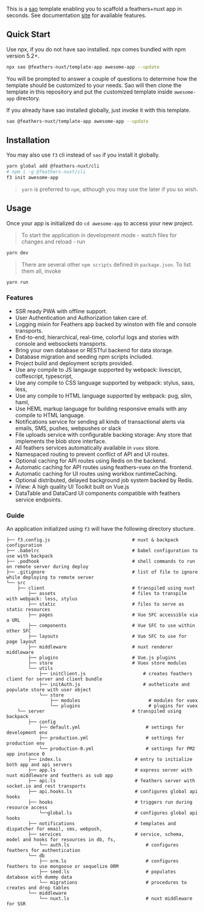 This is a [sao](https://sao.js.org/) template enabling you to scaffold a feathers+nuxt app in seconds. See documentation [site]( https://feathers-nuxt.netlify.com/) for available features.

## Quick Start
Use npx, if you do not have sao installed. npx comes bundled with npm version 5.2+.
```bash
npx sao @feathers-nuxt/template-app awesome-app --update
```
You will be prompted to answer a couple of questions to determine how the template should be customized to your needs. Sao will then clone the template in this repository and put the customized template inside `awesome-app` directory.

If you already have sao installed globally, just invoke it with this template. 
```bash
sao @feathers-nuxt/template-app awesome-app --update
```

## Installation
You may also use `f3` cli instead of `sao` if you install it globally. 
```bash
yarn global add @feathers-nuxt/cli
# npm i -g @feathers-nuxt/cli
f3 init awesome-app
```
> `yarn` is preferred to `npm`, although you may use the later if you so wish.

## Usage
Once your app is initialized do `cd awesome-app` to access your new project.
> To start the application in development mode - watch files for changes and reload - run
```bash
yarn dev
```

> There are several other `npm scripts` defined in `package.json`. To list them all, invoke
```bash
yarn run
```
### Features
- SSR ready PWA with offline support.
- User Authentication and Authorization taken care of.
- Logging mixin for Feathers app backed by winston with file and console transports.
- End-to-end, hierarchical, real-time, colorful logs and stories with console and websockets transports.
- Bring your own database or RESTful backend for data storage.
- Database migration and seeding npm scripts included.
- Project build and deployment scripts provided.
- Use any compile to JS langauge supported by webpack: livescipt, coffescript, typescript,
- Use any compile to CSS language supported by webpack: stylus, sass, less,
- Use any compile to HTML language supported by webpack: pug, slim, haml,
- Use HEML markup language for building responsive emails with any compile to HTML language.
- Notifications service for sending all kinds of transactional alerts via emails, SMS, pushes, webpushes or slack
- File uploads service with configurable backing storage: Any store that implements the blob store interface.
- All feathers services automatically available in `vuex` store.
- Namespaced routing to prevent conflict of API and UI routes.
- Optional caching for API routes using Redis on the backend.
- Automatic caching for API routes using feathers-vuex on the frontend.
- Automatic caching for UI routes using workbox runtimeCaching.
- Optional distributed, delayed background job system backed by Redis.
- iView: A high quality UI Toolkit built on Vue.js
- DataTable and DataCard UI components compatible with feathers service endpoints.

### Guide
An application initialized using `f3` will have the following directory stucture. 

```text
├── f3.config.js                              # nuxt & backpack configuration
├── .babelrc                                  # babel configuration to use with backpack
├── .podhook                                  # shell commands to run on remote server during deploy
├── .gitignore                                # list of file to ignore while deploying to remote server
└── src
    ├── client                                # transpiled using nuxt
        ├── assets                            # files to transpile with webpack: less, stylus 
        ├── static                            # files to serve as static resources 
        ├── pages                             # Vue SFC accessible via a URL    
        ├── components                        # Vue SFC to use within other SFC
        ├── layouts                           # Vue SFC to use for page layout        
        ├── middleware                        # nuxt renderer middleware
        ├── plugins                           # Vue.js plugins
        ├── store                             # Vuex store modules
        └── utils                             
            ├── initClient.js                     # creates feathers client for server and client bundle
            ├── initAuth.js                       # autheticate and populate store with user object 
            └── store              
                ├── modules                         # modules for vuex
                └── plugins                         # plugins for vuex
    └── server                                # transpiled using backpack
        ├── config                            
            ├── default.yml                        # settings for development env
            ├── production.yml                     # settings for production env
            └── production-0.yml                   # settings for PM2 app instance 0
        ├── index.ls                           # entry to initialize both app and api servers   
        ├── app.ls                             # express server with nuxt middleware and feathers as sub app     
        ├── api.ls                             # feathers server with socket.io and rest transports
        ├── api.hooks.ls                       # configures global api hooks
        ├── hooks                              # triggers run during resource access
            └──global.ls                       # configures global api hooks
        ├── notifications                      # templates and dispatcher for email, sms, webpush,
        ├── services                           # service, schema, model and hooks for resources in db, fs,
            └── auth.ls                            # configures feathers for authentication
        └── db                                 
            ├── orm.ls                             # configures feathers to use mongoose or sequelize ORM
            ├── seed.ls                            # populates database with dummy data
            └── migrations                         # procedures to creates and drop tables
        └── middleware                         
	        └── nuxt.ls                            # nuxt middleware for SSR
```